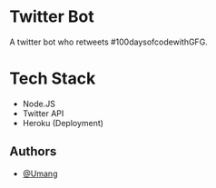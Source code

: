
# Twitter Bot

A twitter bot who retweets #100daysofcodewithGFG.

# Tech Stack
- Node.JS
- Twitter API 
- Heroku (Deployment)
## Authors

- [@Umang](https://www.github.com/Umang-19)

  